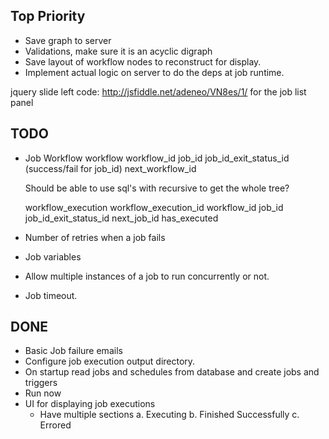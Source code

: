 Top Priority
-------------
* Save graph to server
* Validations, make sure it is an acyclic digraph
* Save layout of workflow nodes to reconstruct for display.
* Implement actual logic on server to do the deps at job runtime.



jquery slide left code: http://jsfiddle.net/adeneo/VN8es/1/
for the job list panel




## TODO
* Job Workflow
  workflow
    workflow_id
    job_id
    job_id_exit_status_id (success/fail for job_id)
    next_workflow_id

    Should be able to use sql's with recursive to get the whole tree?

  workflow_execution
    workflow_execution_id
    workflow_id
    job_id
    job_id_exit_status_id
    next_job_id
    has_executed




* Number of retries when a job fails
* Job variables
* Allow multiple instances of a job to run concurrently or not.
* Job timeout.

## DONE
* Basic Job failure emails
* Configure job execution output directory.
* On startup read jobs and schedules from database and create jobs and triggers
* Run now
* UI for displaying job executions
  * Have multiple sections
    a. Executing
    b. Finished Successfully
    c. Errored
